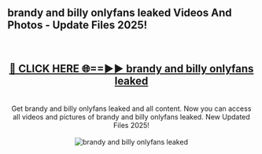 <h2>brandy and billy onlyfans leaked Videos And Photos - Update Files 2025!</h2>
<br>
<div align="center">
<h2><a href="https://top-ai-tools.click/QrbHav" rel="nofollow">🔴 CLICK HERE 🌐==►► brandy and billy onlyfans leaked</a></h2>
<br>
Get brandy and billy onlyfans leaked and all content. Now you can access all videos and pictures of brandy and billy onlyfans leaked. New Updated Files 2025!
<br>
<br>
<a href="https://top-ai-tools.click/QrbHav" rel="nofollow" data-target="animated-image.originalLink"><img src="https://i.ibb.co.com/WyWwxjT/player-gif2.gif" alt="brandy and billy onlyfans leaked" style="max-width: 100%; display: inline-block;" data-target="animated-image.originalImage"></a>
</div>
<br>
